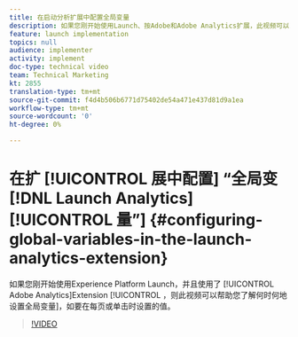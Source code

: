 ```yaml
---
title: 在启动分析扩展中配置全局变量
description: 如果您刚开始使用Launch、按Adobe和Adobe Analytics扩展，此视频可以帮助您了解何时何地设置全局变量，即要在每页或单击中设置的值。
feature: launch implementation
topics: null
audience: implementer
activity: implement
doc-type: technical video
team: Technical Marketing
kt: 2855
translation-type: tm+mt
source-git-commit: f4d4b506b6771d75402de54a471e437d81d9a1ea
workflow-type: tm+mt
source-wordcount: '0'
ht-degree: 0%

---
```



# 在扩 [!UICONTROL 展中配置] “全局变 [!DNL Launch Analytics][!UICONTROL 量”] {#configuring-global-variables-in-the-launch-analytics-extension}

如果您刚开始使用Experience Platform Launch，并且使用了 [!UICONTROL Adobe Analytics]Extension [!UICONTROL ，则此视频可以帮助您了解何时何地设置全局变量]，如要在每页或单击时设置的值。

>[!VIDEO](https://video.tv.adobe.com/v/27181/?quality=9)
